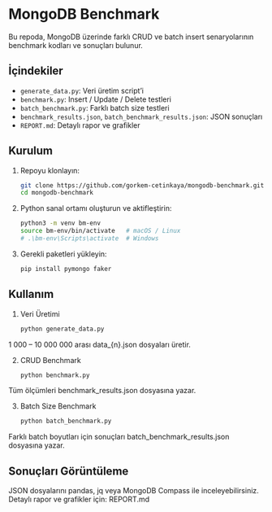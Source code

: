 # MongoDB Benchmark

Bu repoda, MongoDB üzerinde farklı CRUD ve batch insert senaryolarının benchmark kodları ve sonuçları bulunur.

## İçindekiler
- `generate_data.py`: Veri üretim script’i  
- `benchmark.py`: Insert / Update / Delete testleri  
- `batch_benchmark.py`: Farklı batch size testleri  
- `benchmark_results.json`, `batch_benchmark_results.json`: JSON sonuçları  
- `REPORT.md`: Detaylı rapor ve grafikler

## Kurulum

1. Repoyu klonlayın:
     ```bash
   git clone https://github.com/gorkem-cetinkaya/mongodb-benchmark.git
   cd mongodb-benchmark
   ```

2. Python sanal ortamı oluşturun ve aktifleştirin:
   ```bash
   python3 -m venv bm-env
   source bm-env/bin/activate   # macOS / Linux
   # .\bm-env\Scripts\activate  # Windows
   ```
   
3. Gerekli paketleri yükleyin:
   ```bash
   pip install pymongo faker
   ```

## Kullanım

1. Veri Üretimi
   ```bash
   python generate_data.py
   ```
1 000 – 10 000 000 arası data_{n}.json dosyaları üretir.

2. CRUD Benchmark
   ```bash
   python benchmark.py
   ```
Tüm ölçümleri benchmark_results.json dosyasına yazar.

3. Batch Size Benchmark
   ```bash
   python batch_benchmark.py
   ```
Farklı batch boyutları için sonuçları batch_benchmark_results.json dosyasına yazar.

## Sonuçları Görüntüleme

JSON dosyalarını pandas, jq veya MongoDB Compass ile inceleyebilirsiniz.
Detaylı rapor ve grafikler için: REPORT.md



